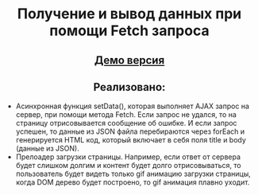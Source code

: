 <h1 style="text-align: center;">Получение и вывод данных при помощи Fetch запроса</h1>
<h2 style="text-align: center;"><a href = "https://snekzip.github.io/Fetch-posts/">Демо версия</a></h2>
<h2 style="text-align: center;">Реализовано:</h2>
<ul>
<li>Асинхронная функция setData(), которая выполняет AJAX запрос на сервер, при помощи метода Fetch. Если запрос не удался, то на страницу отрисовывается сообщение об ошибке.
И если запрос успешен, то данные из JSON файла перебираются через forEach и генерируется HTML код, который включает в себя поля title и body (данные из JSON).</li>
<li>Прелоадер загрузки страницы. Например, если ответ от сервера будет слишком долгим и контент будет долго отрисовываться, то пользователь будет видеть только gif анимацию загрузки страницы, когда DOM дерево будет построено, то gif анимация плавно уходит.</li>
